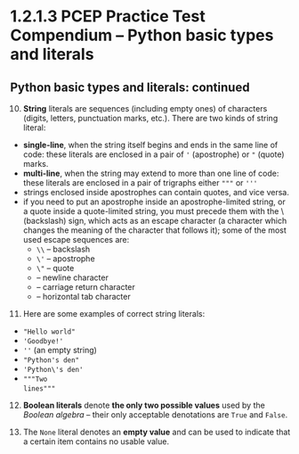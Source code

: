 # 1.2.1.3 PCEP Practice Test Compendium – Python basic types and literals

## **Python basic types and literals: continued**

10. **String** literals are sequences (including empty ones) of characters (digits, letters, punctuation marks, etc.). There are two kinds of string literal:

* **single-line**, when the string itself begins and ends in the same line of code: these literals are enclosed in a pair of `'` (apostrophe) or `"` (quote) marks.
* **multi-line**, when the string may extend to more than one line of code: these literals are enclosed in a pair of trigraphs either `"""` or `'''`
* strings enclosed inside apostrophes can contain quotes, and vice versa.
* if you need to put an apostrophe inside an apostrophe-limited string, or a quote inside a quote-limited string, you must precede them with the \ (backslash) sign, which acts as an escape character (a character which changes the meaning of the character that follows it); some of the most used escape sequences are:
  * `\\` – backslash
  * `\'` – apostrophe
  * `\"` – quote
  * &#x20;– newline character
  * &#x20;– carriage return character
  * &#x20;– horizontal tab character

11. Here are some examples of correct string literals:

* `"Hello world"`
* `'Goodbye!'`
* `''` (an empty string)
* `"Python's den"`
* `'Python\'s den'`
* `"""Two`\
  `lines"""`

12. **Boolean literals** denote **the only two possible values** used by the _Boolean algebra_ – their only acceptable denotations are `True` and `False`.

13. The `None` literal denotes an **empty value** and can be used to indicate that a certain item contains no usable value.
